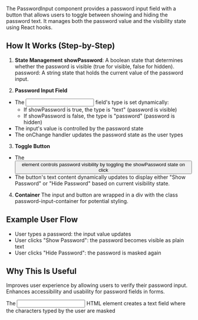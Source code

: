 
The PasswordInput component provides a password input field with a button that allows users to toggle between showing and hiding the password text. It manages both the password value and the visibility state using React hooks.

## How It Works (Step-by-Step)

1. **State Management**
**showPassword**: A boolean state that determines whether the password is visible (true for visible, false for hidden).
password: A string state that holds the current value of the password input.

2. **Password Input Field**
- The <input> field's type is set dynamically:
  - If showPassword is true, the type is "text" (password is visible)
  - If showPassword is false, the type is "password" (password is hidden)
- The input's value is controlled by the password state
- The onChange handler updates the password state as the user types

3. **Toggle Button**
- The <button> element controls password visibility by toggling the showPassword state on click
- The button's text content dynamically updates to display either "Show Password" or "Hide Password" based on current visibility state.

4. **Container**
The input and button are wrapped in a div with the class password-input-container for potential styling.

## Example User Flow
- User types a password: the input value updates
- User clicks "Show Password": the password becomes visible as plain text
- User clicks "Hide Password": the password is masked again

## Why This Is Useful
Improves user experience by allowing users to verify their password input.
Enhances accessibility and usability for password fields in forms.


The <input type="password"> HTML element creates a text field where the characters typed by the user are masked
